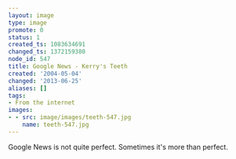 ```yaml
---
layout: image
type: image
promote: 0
status: 1
created_ts: 1083634691
changed_ts: 1372159380
node_id: 547
title: Google News - Kerry's Teeth
created: '2004-05-04'
changed: '2013-06-25'
aliases: []
tags:
- From the internet
images:
- - src: image/images/teeth-547.jpg
    name: teeth-547.jpg
---
```

Google News is not quite perfect.  Sometimes it's more than perfect.
